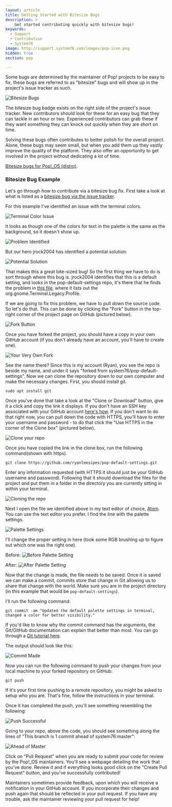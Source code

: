 ```yaml
---
layout: article
title: Getting Started with Bitesize Bugs
description: >
    Get started contributing quickly with bitesize bugs!
keywords:
  - Support
  - Contribution
  - System76
image: http://support.system76.com/images/pop-icon.png
hidden: true
section: pop

---
```


Some bugs are determined by the maintainer of Pop\! projects to be easy to fix, these bugs are referred to as "bitesize" bugs and will show up in the project's issue tracker as such.

![Bitesize Bugs](/images/bite-sized-bugs/bsb-github-screenshot.png)

The bitesize bug badge exists on the right side of the project's issue tracker. New contributors should look for these for an easy bug that they can tackle in an hour or two. Experienced contributors can grab these if they want something they can knock out quickly when they are short on time.

Solving these bugs often contributes to better polish for the overall project. Alone, these bugs may seem small, but when you add them up they vastly improve the quality of the platform. They also offer an opportunity to get involved in the project without dedicating a lot of time.

[Bitesize bugs for Pop\!\_OS (distro)](https://github.com/pop-os/pop/labels/bite-sized).

### Bitesize Bug Example

Let's go through how to contribute via a bitesize bug fix. First take a look at what is listed as a [bitesize bug via the issue tracker](https://github.com/pop-os/pop/labels/bite-sized).

For this example I've identified an issue with the terminal colors.

![Terminal Color Issue](/images/bite-sized-bugs/terminal-color-issue.png)

It looks as though one of the colors for text in the palette is the same as the background, so it doesn't show up.

![Problem Identified](/images/bite-sized-bugs/the-problem.png)

But our hero jrock2004 has identified a potential solution:

![Potential Solution](/images/bite-sized-bugs/the-solution.png)

That makes this a great bite-sized bug! So the first thing we have to do is sort through where this bug is. jrock2004 identifies that this is a default setting, and looks in the pop-default-settings repo, it's there that he finds the problem in [this file](https://github.com/system76/pop-default-settings/blob/master/debian/pop-default-settings.gsettings-override), where it lists out the org.gnome.Terminal.Legacy.Profile.

If we are going to fix this problem, we have to pull down the source code. So let's do that. This can be done by clicking the "Fork" button in the top-right corner of the project page on GitHub (pictured below).

![Fork Button](/images/bite-sized-bugs/fork-me.png)

Once you have forked the project, you should have a copy in your own GitHub account (if you don't already have an account, you'll have to create one).

![Your Very Own Fork](/images/bite-sized-bugs/my-very-own-fork.png)

See the name there? Since this is my account (Ryan), you see the repo is beside my name, and under it says "forked from system76/pop-default-settings". Now we can clone the repository down to our own computer and make the necessary changes. First, you should install git.

`sudo apt install git`

Once you've done that take a look at the "Clone or Download" button, give it a click and copy the link it displays. If you don't have an SSH key associated with your GitHub account [here's how](https://help.github.com/articles/connecting-to-github-with-ssh/). If you don't want to do that right now, you can pull down the code with HTTPS, you'll have to enter your username and password - to do that click the "Use HTTPS in the corner of the Clone box" (pictured below).

![Clone your repo](/images/bite-sized-bugs/clone-me.png)

Once you have copied the link in the clone box, run the following command(shown with https).

`git clone https://github.com/ryanleesipes/pop-default-settings.git`

Enter any information requested (with HTTPS it should just be your GitHub username and password). Following that it should download the files for the project and put them in a folder in the directory you are currently sitting in within your terminal.

![Cloning the repo](/images/bite-sized-bugs/git-clone.png)

Next I open the file we identified above in my text editor of choice, [Atom](https://atom.io/). You can use the text editor you prefer. I find the line with the palette settings.

![Palette Settings](/images/bite-sized-bugs/palette-line.png)

I'll change the proper setting in here (took some RGB brushing up to figure out which one was the right one).

Before:
![Before Palette Setting](/images/bite-sized-bugs/before.png)

After:
![After Palette Setting](/images/bite-sized-bugs/after.png)

Now that the change is made, the file needs to be saved. Once it is saved we can make a commit, commits store that change in Git allowing us to share that change with the world. Make sure you are in the project directory (in this example that would be `pop-default-settings`).

I'll run the following command:

`git commit -am "Updated the default palette settings in terminal, changed a color for better visibility."`

If you'd like to know why the commit command has the arguments, the Git/GitHub documentation can explain that better than most. You can go through a [Git tutorial here](https://try.github.io/levels/1/challenges/1).

The output should look like this:

![Commit Made](/images/bite-sized-bugs/commit-sent.png)

Now you can run the following command to push your changes from your local machine to your forked repository on GitHub:

`git push`

If it's your first time pushing to a remote repository, you might be asked to setup who you are. That's fine, follow the instructions in your terminal.

Once it has completed the push, you'll see something resembling the following:

![Push Successful](/images/bite-sized-bugs/push-successful.png)

Going to your repo, above the code, you should see something along the lines of "This branch is 1 commit ahead of system76:master":

![Ahead of Master](/images/bite-sized-bugs/branch-ahead.png)

Click on "Pull Request" when you are ready to submit your code for review by the Pop\!\_OS maintainers. You'll see a webpage detailing the work that you've done. Review it and if everything looks good click on the "Create Pull Request" button, and you've successfully contributed!

Maintainers sometimes provide feedback, upon which you will receive a notification in your GitHub account. If you incorporate their changes and push again that should be reflected in your pull request. If you have any trouble, ask the maintainer reviewing your pull request for help!
